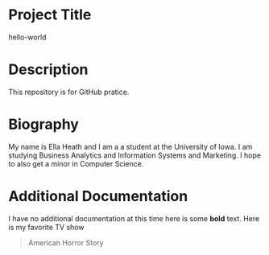 # Project Title
hello-world
# Description
This repository is for GitHub pratice. 
# Biography
My name is Ella Heath and I am a a student at the University of Iowa. 
I am studying Business Analytics and Information Systems and Marketing. 
I hope to also get a minor in Computer Science. 
# Additional Documentation 
I have no additional documentation at this time here is some **bold** text. 
Here is my favorite TV show
  > American Horror Story
